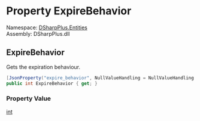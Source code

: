 # Property ExpireBehavior

Namespace: [DSharpPlus.Entities](DSharpPlus.Entities.md)  
Assembly: DSharpPlus.dll

## <a id="DSharpPlus_Entities_DiscordIntegration_ExpireBehavior"></a>ExpireBehavior

Gets the expiration behaviour.

```csharp
[JsonProperty("expire_behavior", NullValueHandling = NullValueHandling.Ignore)]
public int ExpireBehavior { get; }
```

### Property Value

[int](https://learn.microsoft.com/dotnet/api/system.int32)

